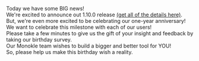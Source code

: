Today we have some BIG news!  
We're excited to announce out 1.10.0 release [(get all of the details here)](https://kubeshop.io/blog/monokle-1-10-0-release).  
But, we're even more excited to be celebrating our one-year anniversary!  
We want to celebrate this milestone with each of our users!  
Please take a few minutes to give us the gift of your insight and feedback by taking our birthday survey.  
Our Monokle team wishes to build a bigger and better tool for YOU!  
So, please help us make this birthday wish a reality.  
